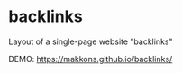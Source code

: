 # backlinks
Layout of a single-page website "backlinks"

DEMO: https://makkons.github.io/backlinks/

